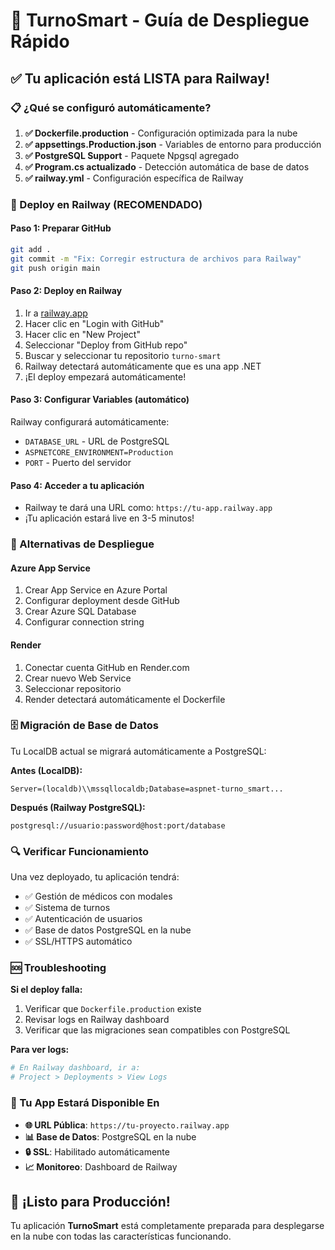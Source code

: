# 🚀 TurnoSmart - Guía de Despliegue Rápido

## ✅ Tu aplicación está LISTA para Railway!

### 📋 ¿Qué se configuró automáticamente?

1. **✅ Dockerfile.production** - Configuración optimizada para la nube
2. **✅ appsettings.Production.json** - Variables de entorno para producción  
3. **✅ PostgreSQL Support** - Paquete Npgsql agregado
4. **✅ Program.cs actualizado** - Detección automática de base de datos
5. **✅ railway.yml** - Configuración específica de Railway

### 🚀 Deploy en Railway (RECOMENDADO)

#### Paso 1: Preparar GitHub
```bash
git add .
git commit -m "Fix: Corregir estructura de archivos para Railway"
git push origin main
```

#### Paso 2: Deploy en Railway
1. Ir a [railway.app](https://railway.app)
2. Hacer clic en "Login with GitHub"
3. Hacer clic en "New Project"
4. Seleccionar "Deploy from GitHub repo"
5. Buscar y seleccionar tu repositorio `turno-smart`
6. Railway detectará automáticamente que es una app .NET
7. ¡El deploy empezará automáticamente!

#### Paso 3: Configurar Variables (automático)
Railway configurará automáticamente:
- `DATABASE_URL` - URL de PostgreSQL
- `ASPNETCORE_ENVIRONMENT=Production`
- `PORT` - Puerto del servidor

#### Paso 4: Acceder a tu aplicación
- Railway te dará una URL como: `https://tu-app.railway.app`
- ¡Tu aplicación estará live en 3-5 minutos!

### 🔧 Alternativas de Despliegue

#### Azure App Service
1. Crear App Service en Azure Portal
2. Configurar deployment desde GitHub
3. Crear Azure SQL Database
4. Configurar connection string

#### Render
1. Conectar cuenta GitHub en Render.com
2. Crear nuevo Web Service
3. Seleccionar repositorio
4. Render detectará automáticamente el Dockerfile

### 🗄️ Migración de Base de Datos

Tu LocalDB actual se migrará automáticamente a PostgreSQL:

**Antes (LocalDB):**
```
Server=(localdb)\\mssqllocaldb;Database=aspnet-turno_smart...
```

**Después (Railway PostgreSQL):**
```
postgresql://usuario:password@host:port/database
```

### 🔍 Verificar Funcionamiento

Una vez deployado, tu aplicación tendrá:
- ✅ Gestión de médicos con modales
- ✅ Sistema de turnos
- ✅ Autenticación de usuarios
- ✅ Base de datos PostgreSQL en la nube
- ✅ SSL/HTTPS automático

### 🆘 Troubleshooting

**Si el deploy falla:**
1. Verificar que `Dockerfile.production` existe
2. Revisar logs en Railway dashboard
3. Verificar que las migraciones sean compatibles con PostgreSQL

**Para ver logs:**
```bash
# En Railway dashboard, ir a:
# Project > Deployments > View Logs
```

### 📱 Tu App Estará Disponible En

- **🌐 URL Pública**: `https://tu-proyecto.railway.app`
- **📊 Base de Datos**: PostgreSQL en la nube
- **🔒 SSL**: Habilitado automáticamente
- **📈 Monitoreo**: Dashboard de Railway

## 🎉 ¡Listo para Producción!

Tu aplicación **TurnoSmart** está completamente preparada para desplegarse en la nube con todas las características funcionando.
